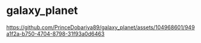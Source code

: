 # galaxy_planet

https://github.com/PrinceDobariya89/galaxy_planet/assets/104968601/949a1f2a-b750-4704-8798-31f93a0d6463

